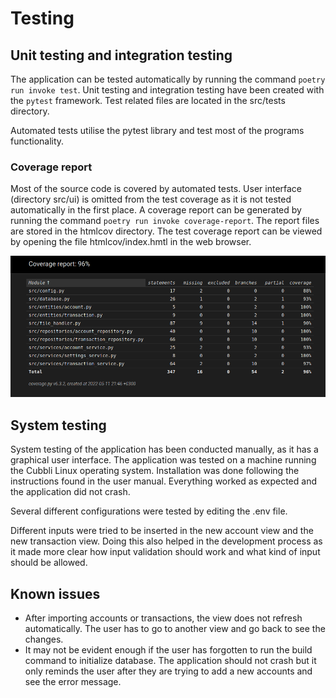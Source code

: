 # Testing

## Unit testing and integration testing

The application can be tested automatically by running the command `poetry run invoke test`. Unit testing and integration testing have been created with the `pytest` framework. Test related files are located in the src/tests directory.

Automated tests utilise the pytest library and test most of the programs functionality.

### Coverage report

Most of the source code is covered by automated tests. User interface (directory src/ui) is omitted from the test coverage as it is not tested automatically in the first place. A coverage report can be generated by running the command `poetry run invoke coverage-report`. The report files are stored in the htmlcov directory. The test coverage report can be viewed by opening the file htmlcov/index.hmtl in the web browser.

![Coverage report](images/coverage-report.png)

## System testing

System testing of the application has been conducted manually, as it has a graphical user interface. The application was tested on a machine running the Cubbli Linux operating system. Installation was done following the instructions found in the user manual. Everything worked as expected and the application did not crash.

Several different configurations were tested by editing the .env file.

Different inputs were tried to be inserted in the new account view and the new transaction view. Doing this also helped in the development process as it made more clear how input validation should work and what kind of input should be allowed.

## Known issues

- After importing accounts or transactions, the view does not refresh automatically. The user has to go to another view and go back to see the changes.
- It may not be evident enough if the user has forgotten to run the build command to initialize database. The application should not crash but it only reminds the user after they are trying to add a new accounts and see the error message.
